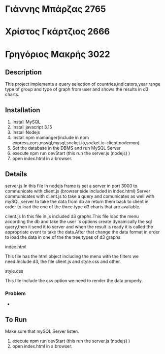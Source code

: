# Γιάννης Μπάρζας 2765
# Χρίστος Γκάρτζιος 2666
# Γρηγόριος Μακρής 3022


## Description
This project implements a  query selection of countries,indicators,year range type of group and type of graph from user 
and shows the results in  d3 charts.


## Installation
1. Install MySQL
2. Install javacript 3.15
3. Install Nodejs
4. Install npm mamanger(include in npm express,cors,mssql,mysql,socket.io,socket.io-client,nodemon)
5. Set the database in the DBMS and run  MySQL Server
6. execute npm run devStart  (this run the server.js (nodejs) )
7. open index.html in a browser.
   


## Details

server.js 
In this file in nodejs frame is set a server in port 3000 to communicate with client.js (browser side included in index.html)
Server communicates with client.js to take a query and comunicates as well with mySQL server to take the data from db an return them back to client in order to load the one of the three type d3 charts that are available.

client.js
In this file in js included d3 graphs.This file load the menu according the db and take the  user 's options create dynamically the sql query,then it send it to server and when the result is ready it is called the appropriate event to take the data.After that change the data format in order to load the data in one of the the tree types of d3 graphs.

index.html

This file has the html object including the menu with the filters we need.Include d3, the file client.js and style.css and other.

style.css

This file include the css option we need to render the data properly.
 


###  Problem
-


## To Run

Make sure that mySQL Server listen.
1. execute npm run devStart  (this run the server.js (nodejs) )
2. open index.html in a browser. 
   


